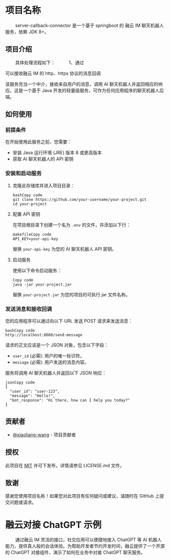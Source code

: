 # 项目名称

&nbsp;&nbsp;&nbsp;&nbsp;&nbsp;&nbsp;&nbsp;&nbsp;server-callback-connector 是一个基于 springboot 的 融云 IM 聊天机器人服务，依赖 JDK 8+。

## 项目介绍


&nbsp;&nbsp;&nbsp;&nbsp;&nbsp;&nbsp;&nbsp;&nbsp;具体处理流程如下：
&nbsp;&nbsp;&nbsp;&nbsp;&nbsp;&nbsp;&nbsp;&nbsp;&nbsp;&nbsp;1、通过







可以接收融云 IM 的 http、https 协议的消息回调

该服务充当一个中介，接收来自用户的消息，调用 AI 聊天机器人并返回相应的响应。这是一个基于 Java 开发的轻量级服务，可作为任何应用程序的聊天机器人后端。

## 如何使用

### 前提条件

在开始使用此服务之前，您需要：

- 安装 Java 运行环境 (JRE) 版本 8 或更高版本
- 获取 AI 聊天机器人的 API 密钥

### 安装和启动服务

1. 克隆此存储库并进入项目目录：

   ```
   bashCopy code
   git clone https://github.com/your-username/your-project.git
   cd your-project
   ```

2. 配置 API 密钥

   在项目根目录下创建一个名为 `.env` 的文件，并添加以下行：

   ```
   makefileCopy code
   API_KEY=your-api-key
   ```

   替换 `your-api-key` 为您的 AI 聊天机器人 API 密钥。

3. 启动服务

   使用以下命令启动服务：

   ```
   Copy code
   java -jar your-project.jar
   ```

   替换 `your-project.jar` 为您的项目的可执行 jar 文件名称。

### 发送消息和接收回调

您的应用程序可以通过向以下 URL 发送 POST 请求来发送消息：

```
bashCopy code
http://localhost:8080/send-message
```

请求的正文应该是一个 JSON 对象，包含以下字段：

- `user_id` (必需): 用户的唯一标识符。
- `message` (必需): 用户发送的消息内容。

服务将调用 AI 聊天机器人并返回以下 JSON 响应：

```
jsonCopy code
{
  "user_id": "user-123",
  "message": "Hello!",
  "bot_response": "Hi there, how can I help you today?"
}
```

## 贡献者

- [@xiaoliang-wang](https://github.com/xiaoliang-wang) - 项目贡献者

## 授权

此项目在 [MIT](https://opensource.org/licenses/MIT) 许可下发布，详情请参见 LICENSE.md 文件。

## 致谢

感谢您使用项目名称！如果您对此项目有任何疑问或建议，请随时在 GitHub 上提交问题或请求。


# 融云对接 ChatGPT 示例
&nbsp;&nbsp;&nbsp;&nbsp;&nbsp;&nbsp;&nbsp;&nbsp;通过融云 IM 灵活的接口，社交应用可以便捷地接入 ChatGPT 等 AI 机器人能力，提供真人般的会话体验。为帮助开发者节约开发时间，融云提供了一个开源的 ChatGPT 对接组件，演示了如何在业务中对接 ChatGPT 聊天服务。


